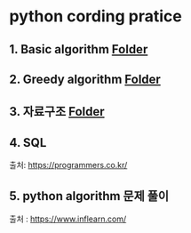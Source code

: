 # python cording pratice


## 1. Basic algorithm [Folder](https://github.com/youngbinwoo/practice_python/tree/master/Algorithm_Basic)
## 2. Greedy algorithm [Folder](https://github.com/youngbinwoo/practice_python/tree/master/Algorithm_Greedy)
## 3. 자료구조 [Folder](https://github.com/youngbinwoo/practice_python/tree/master/%EC%9E%90%EB%A3%8C%EA%B5%AC%EC%A1%B0) 
## 4. SQL 
출처: https://programmers.co.kr/

## 5. python algorithm 문제 풀이 
출처 : https://www.inflearn.com/
